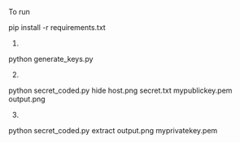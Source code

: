 To run

pip install -r requirements.txt

1.
python generate_keys.py

2.
python secret_coded.py hide host.png secret.txt mypublickey.pem output.png

3.
python secret_coded.py extract output.png myprivatekey.pem